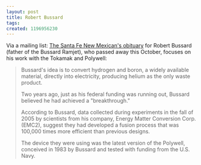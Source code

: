 ```yaml
---
layout: post
title: Robert Bussard
tags: 
created: 1196956230
---
```

Via a mailing list:  [The Santa Fe New Mexican's obituary](http://www.santafenewmexican.com/SantaFeNorthernNM/Robert_Bussard__1928_2007_Physicist_known_for_pursuits_into_fus)  for Robert Bussard (father of the Bussard Ramjet), who passed away this October, focuses on his work with the Tokamak and Polywell:

> Bussard's idea is to convert hydrogen and boron, a widely available material, directly into electricity, producing helium as the only waste product.
>
> Two years ago, just as his federal funding was running out, Bussard believed he had achieved a "breakthrough."<!--break-->
>
> According to Bussard, data collected during experiments in the fall of 2005 by scientists from his company, Energy Matter Conversion Corp. (EMC2), suggest they had developed a fusion process that was 100,000 times more efficient than previous designs.
>
> The device they were using was the latest version of the Polywell, conceived in 1983 by Bussard and tested with funding from the U.S. Navy.
